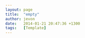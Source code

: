 ```yaml
---
layout: page
title:  "empty"
author: jevon
date:   2014-01-21 20:47:36 +1300
tags:   [Template]
---
```



